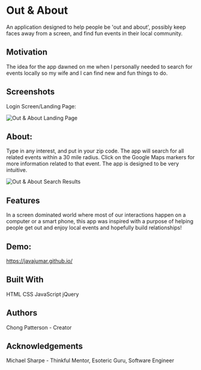 Out & About 
===========
An application designed to help people be 'out and about', possibly keep faces away from a screen, and find fun events in their local community.

Motivation
----------
The idea for the app dawned on me when I personally needed to search for events locally so my wife and I can find new and fun things to do.

Screenshots
----------
Login Screen/Landing Page:

![Out & About Landing Page](https://github.com/javaJumar/out-about-capstone/blob/master/Out%26About%20Landing%20Page.png)

About:
------
Type in any interest, and put in your zip code. The app will search for all related events within a 30 mile radius. Click on the Google Maps markers for more information related to that event. The app is designed to be very intuitive. 

![Out & About Search Results](https://github.com/javaJumar/out-about-capstone/blob/master/Search%20Results.png)

Features
--------
In a screen dominated world where most of our interactions happen on a computer or a smart phone, this app was inspired with a purpose of helping people get out and enjoy local events and hopefully build relationships! 

Demo:
-----
https://javajumar.github.io/

Built With
----------
HTML
CSS
JavaScript
jQuery

Authors
-------
Chong Patterson - Creator 

Acknowledgements
----------------
Michael Sharpe - Thinkful Mentor, Esoteric Guru, Software Engineer